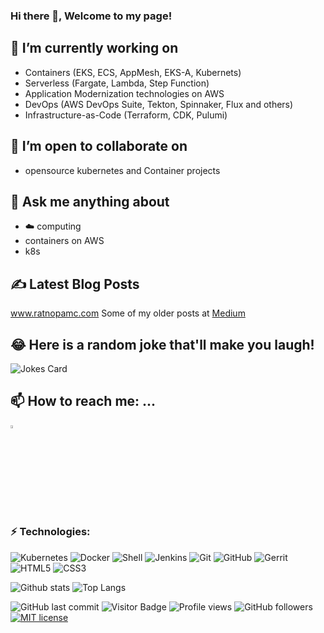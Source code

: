 ### Hi there 👋, Welcome to my page!

<!--
**eratnch/eratnch** is a ✨ _special_ ✨ repository because its `README.md` (this file) appears on your GitHub profile.
-->


## 🔭 I’m currently working on 
- Containers (EKS, ECS, AppMesh, EKS-A, Kubernets)
- Serverless (Fargate, Lambda, Step Function)
- Application Modernization technologies on AWS
- DevOps (AWS DevOps Suite, Tekton, Spinnaker, Flux and others)
- Infrastructure-as-Code (Terraform, CDK, Pulumi)



## 👯 I’m open to collaborate on 
- opensource kubernetes and Container projects


## 💬 Ask me anything about 
- :cloud: computing
- containers on AWS
- k8s


## ✍ Latest Blog Posts
www.ratnopamc.com
Some of my older posts at <a href="https://medium.com/@chakrar27">Medium</a>


<!-- ## ⚡ Fun fact: -->

## 😂 Here is a random joke that'll make you laugh!
![Jokes Card](https://readme-jokes.vercel.app/api)

## 📫 How to reach me: ...
[<img src="https://img.icons8.com/color/48/000000/linkedin.png" width="3.5%"/>](https://www.linkedin.com/in/ratnopam-chakrabarti/)

### ⚡ Technologies:

![Kubernetes](https://img.shields.io/badge/-Kubernetes-black?style=flat-square&logo=Kubernetes)
![Docker](https://img.shields.io/badge/-Docker-black?style=flat-square&logo=docker)
![Shell](https://img.shields.io/badge/-Shell-311C87?style=flat-square&logo=shellscript)
![Jenkins](https://img.shields.io/badge/-Jenkins-cfcecc?style=flat-square&logo=Jenkins)
![Git](https://img.shields.io/badge/-Git-black?style=flat-square&logo=git)
![GitHub](https://img.shields.io/badge/-GitHub-181717?style=flat-square&logo=github)
![Gerrit](https://img.shields.io/badge/-Gerrit-black?style=flat-square&logo=gerrit)
![HTML5](https://img.shields.io/badge/-HTML5-E34F26?style=flat-square&logo=html5&logoColor=white)
![CSS3](https://img.shields.io/badge/-CSS3-1572B6?style=flat-square&logo=css3)


![Github stats](https://github-readme-stats.vercel.app/api?username=ratnopamc&show_icons=true&count_private=true&include_all_commits=true&theme=dark)
![Top Langs](https://github-readme-stats.vercel.app/api/top-langs/?username=ratnopamc&layout=compact&theme=dark&exclude_repo=ratnopamc.github.io&langs_count=8&hide=javascript,html)

![GitHub last commit](https://img.shields.io/github/last-commit/ratnopamc/ratnopamc)
![Visitor Badge](https://visitor-badge.laobi.icu/badge?page_id=ratnopamc.ratnopamc)
![Profile views](https://gpvc.arturio.dev/ratnopamc)
![GitHub followers](https://img.shields.io/github/followers/ratnopamc)
[![MIT license](https://img.shields.io/badge/License-MIT-blue.svg)](https://lbesson.mit-license.org/)
